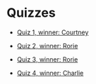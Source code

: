# Quizzes

* [Quiz 1, winner: Courtney](https://github.com/Chris-Sharpe/quiz/blob/master/quiz1.md#quiz-1)

* [Quiz 2, winner: Rorie](https://github.com/Chris-Sharpe/quiz/blob/master/quiz2.md#quiz-2)

* [Quiz 3, winner: Rorie](https://github.com/Chris-Sharpe/quiz/blob/master/quiz3.md#quiz-3)

* [Quiz 4, winner: Charlie](https://github.com/Chris-Sharpe/quiz/blob/master/quiz4.md#quiz-4)
